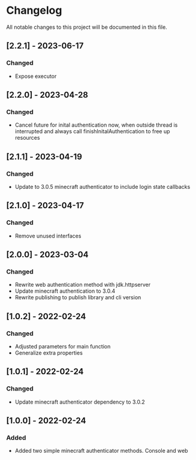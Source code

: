 # Changelog
All notable changes to this project will be documented in this file.

## [2.2.1] - 2023-06-17
### Changed
 - Expose executor

## [2.2.0] - 2023-04-28
### Changed
 - Cancel future for inital authentication now, when outside thread is interrupted and always call finishInitalAuthentication to free up resources

## [2.1.1] - 2023-04-19
### Changed
 - Update to 3.0.5 minecraft authenticator to include login state callbacks

## [2.1.0] - 2023-04-17
### Changed
 - Remove unused interfaces

## [2.0.0] - 2023-03-04
### Changed
 - Rewrite web authentication method with jdk.httpserver
 - Update minecraft authentication to 3.0.4
 - Rewrite publishing to publish library and cli version

## [1.0.2] - 2022-02-24
### Changed
 - Adjusted parameters for main function
 - Generalize extra properties

## [1.0.1] - 2022-02-24
### Changed
 - Update minecraft authenticator dependency to 3.0.2

## [1.0.0] - 2022-02-24
### Added
 - Added two simple minecraft authenticator methods. Console and web
